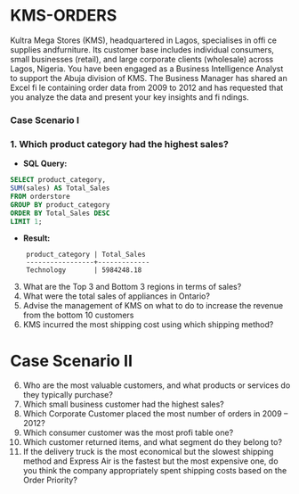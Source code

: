 # KMS-ORDERS
Kultra Mega Stores (KMS), headquartered in Lagos, specialises in offi ce supplies andfurniture. Its customer base includes individual consumers, small businesses (retail), and large corporate clients (wholesale) across Lagos, Nigeria.
You have been engaged as a Business Intelligence Analyst to support the Abuja division of KMS. The Business Manager has shared an Excel fi le containing order data from 2009 to 2012 and has requested that you analyze the data and present your key insights and fi ndings.
### Case Scenario I
### 1. Which product category had the highest sales?
* **SQL Query:**
```sql
SELECT product_category,
SUM(sales) AS Total_Sales
FROM orderstore
GROUP BY product_category
ORDER BY Total_Sales DESC
LIMIT 1;
```
* **Result:**
```text
    product_category | Total_Sales
    -----------------+-------------
    Technology       | 5984248.18
```

3. What are the Top 3 and Bottom 3 regions in terms of sales?
4. What were the total sales of appliances in Ontario?
5. Advise the management of KMS on what to do to increase the revenue from the bottom 10 customers
6. KMS incurred the most shipping cost using which shipping method?
# Case Scenario II
6. Who are the most valuable customers, and what products or services do they typically purchase?
7. Which small business customer had the highest sales?
8. Which Corporate Customer placed the most number of orders in 2009 – 2012?
9. Which consumer customer was the most profi table one?
10. Which customer returned items, and what segment do they belong to?
11. If the delivery truck is the most economical but the slowest shipping method and Express Air is the fastest but the most expensive one, do you think the company appropriately spent shipping costs based on the Order Priority?
